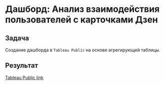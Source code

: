 # Дашборд: Анализ взаимодействия пользователей с карточками Дзен

## Задача

Создание дашборда в `Tableau Public` на основе агрегирующей таблицы.

## Результат

[Tableau Public link](https://public.tableau.com/app/profile/boris.rudenko/viz/Analysisofuserinteractionwithcards/report)
